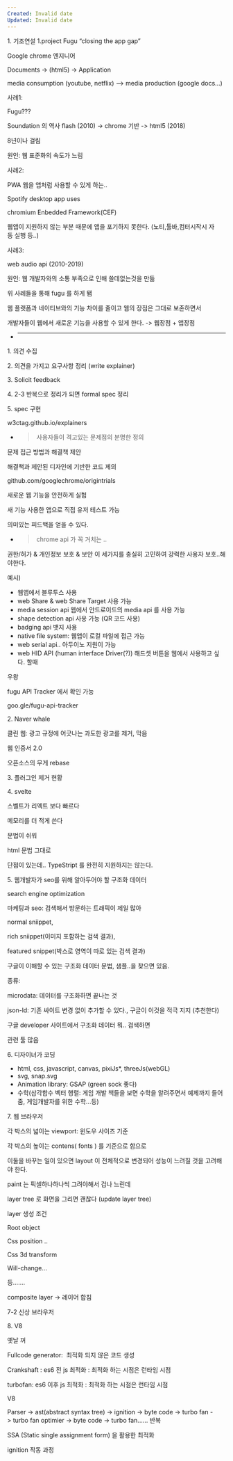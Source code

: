 ```yaml
---
Created: Invalid date
Updated: Invalid date
---
```

1. 기조연설 1.project Fugu “closing the app gap”

Google chrome 엔지니어

Documents -> (html5) -> Application

media consumption (youtube, netflix) —> media production (google docs...)

사례1:

Fugu???

Soundation 의 역사 flash (2010) -> chrome 기반 -> html5 (2018)

8년이나 걸림

원인: 웹 표준화의 속도가 느림

사례2:

PWA 웹을 앱처럼 사용할 수 있게 하는..

Spotify desktop app uses

chromium Enbedded Framework(CEF)

웹앱이 지원하지 않는 부분 때문에 앱을 포기하지 못한다. (노티,툴바,컴터시작시 자동 실행 등..)

사례3:

web audio api (2010-2019)

원인: 웹 개발자와의 소통 부족으로 인해 쓸데없는것을 만듦

위 사례들을 통해 fugu 를 하게 됌

웹 플랫폼과 네이티브와의 기능 차이를 줄이고 웹의 장점은 그대로 보존하면서

개발자들이 웹에서 새로운 기능을 사용할 수 있게 한다. -> 웹장점 + 앱장점

- ***

1. 의견 수집

2. 의견을 가지고 요구사항 정리 (write explainer)

3. Solicit feedback

4. 2-3 반복으로 정리가 되면 formal spec 정리

5. spec 구현

w3ctag.github.io/explainers

- > 사용자들이 격고있는 문제점의 분명한 정의

문제 접근 방법과 해결책 제안

해결책과 제안된 디자인에 기반한 코드 제의

github.com/googlechrome/origintrials

새로운 웹 기능을 안전하게 실험

새 기능 사용한 앱으로 직접 유저 테스트 가능

의미있는 피드백을 얻을 수 있다.

- > chrome api 가 꼭 거치는 ..

권한/허가 & 개인정보 보호 & 보안 이 세가지를 충실히 고민하여 강력한 사용자 보호..해야한다.

예시)

- 웹앱에서 블루투스 사용
- web Share & web Share Target 사용 가능
- media session api 웹에서 안드로이드의 media api 를 사용 가능
- shape detection api 사용 가능 (QR 코드 사용)
- badging api 뱃지 사용
- native file system: 웹앱이 로컬 파일에 접근 가능
- web serial api.. 아두이노 지원이 가능
- web HID API (human interface Driver(?)) 해드셋 버튼을 웹에서 사용하고 싶다. 할때

우왕

fugu API Tracker 에서 확인 가능

goo.gle/fugu-api-tracker

2. Naver whale

클린 웹: 광고 규정에 어긋나는 과도한 광고를 제거, 막음

웹 인증서 2.0

오픈소스의 무게 rebase

3. 플러그인 제거 현황

4. svelte

스벨트가 리엑트 보다 빠르다

메모리를 더 적게 쓴다

문법이 쉬워

html 문법 그대로

단점이 있는데.. TypeStript 를 완전히 지원하지는 않는다.

5. 웹개발자가 seo를 위해 알아두어야 할 구조화 데이터

search engine optimization

마케팅과 seo: 검색해서 방문하는 트래픽이 제일 많아

normal sniippet,

rich sniippet(이미지 포함하는 검색 결과),

featured snippet(박스로 영역이 따로 있는 검색 결과)

구글이 이해할 수 있는 구조화 데이터 문법, 샘플..을 찾으면 있음.

종류:

microdata: 데이터를 구조화하면 끝나는 것

json-ld: 기존 싸이트 변경 없이 추가할 수 있다., 구글이 이것을 적극 지지 (추천한다)

구글 developer 사이트에서 구조화 데이터 뭐.. 검색하면

관련 툴 많음

6. 디자이너가 코딩

- html, css, javascript, canvas, pixiJs*, threeJs(webGL)
- svg, snap.svg
- Animation library: GSAP (green sock 좋다)
- 수학(삼각함수 벡터 행렬: 게임 개발 책들을 보면 수학을 알려주면서 예제까지 들어줌, 게임개발자를 위한 수학...등)

7. 웹 브라우저

각 박스의 넓이는 viewport: 윈도우 사이즈 기준

각 박스의 높이는 contens( fonts ) 를 기준으로 함으로

이둘을 바꾸는 일이 있으면 layout 이 전체적으로 변경되어 성능이 느려질 것을 고려해야 한다.

paint 는 픽셀하나하나씩 그려야해서 겁나 느린데

layer tree 로 화면을 그리면 괜찮다 (update layer tree)

layer 생성 조건

Root object

Css position ..

Css 3d transform

Will-change...

등.......

composite layer -> 레이어 합침

7-2 신상 브라우저

8. V8

옛날 꺼

Fullcode generator:  최적화 되지 않은 코드 생성

Crankshaft : es6 전 js 최적화 : 최적화 하는 시점은 런타임 시점

turbofan: es6 이후 js 최적화 : 최적화 하는 시점은 런타임 시점

V8

Parser -> ast(abstract syntax tree) -> ignition -> byte code -> turbo fan -> turbo fan optimier -> byte code -> turbo fan...... 반복

SSA (Static single assignment form) 을 활용한 최적화

ignition 작동 과정